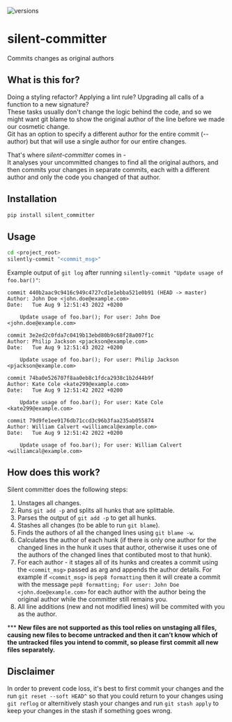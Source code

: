 ![versions](assets/pybadges.svg)

# silent-committer

Commits changes as original authors

## What is this for?
Doing a styling refactor? Applying a lint rule? Upgrading all calls of a function to a new signature?  
These tasks usually don't change the logic behind the code, and so we might want git blame to show the original author of the line before we made our cosmetic change.   
Git has an option to specify a different author for the entire commit (--author) but that will use a single author for our entire changes.

That's where *silent-committer* comes in -  
It analyses your uncommitted changes to find all the original authors, and then commits your changes in separate commits, each with a different author and only the code you changed of that author.

## Installation

```sh
pip install silent_committer
```

## Usage

```sh
cd <project_root>
silently-commit "<commit_msg>"
```

Example output of `git log` after running `silently-commit "Update usage of foo.bar()"`:
```git
commit 440b2aac9c9416c949c4727cd1e1ebba521e0b91 (HEAD -> master)
Author: John Doe <john.doe@example.com>
Date:   Tue Aug 9 12:51:43 2022 +0200

    Update usage of foo.bar(); For user: John Doe <john.doe@example.com>

commit 3e2ed2c0fda7c0419b13ebd80b9c68f28a007f1c
Author: Philip Jackson <pjackson@example.com>
Date:   Tue Aug 9 12:51:43 2022 +0200

    Update usage of foo.bar(); For user: Philip Jackson <pjackson@example.com>

commit 74ba0e526707f8aa0eb8c1fdca2938c1b2d44b9f
Author: Kate Cole <kate299@example.com>
Date:   Tue Aug 9 12:51:42 2022 +0200

    Update usage of foo.bar(); For user: Kate Cole <kate299@example.com>

commit 79d9fe1ee9176db71ccd3c96b3faa235ab055874
Author: William Calvert <williamcal@example.com>
Date:   Tue Aug 9 12:51:42 2022 +0200

    Update usage of foo.bar(); For user: William Calvert <williamcal@example.com>
```

## How does this work?

Silent committer does the following steps:

1. Unstages all changes.
2. Runs `git add -p` and splits all hunks that are splittable.
3. Parses the output of `git add -p` to get all hunks.
4. Stashes all changes (to be able to run `git blame`).
5. Finds the authors of all the changed lines using `git blame -w`.
6. Calculates the author of each hunk (if there is only one author for the changed lines in the hunk it uses that author,
otherwise it uses one of the authors of the changed lines that contibuted most to that hunk).
7. For each author - it stages all of its hunks and creates a commit using the `<commit_msg>` passed as arg and appends the author details.
For example if `<commit_msg>` is `pep8 formatting` then it will create a commit with the message `pep8 formatting; For user: John Doe <john.doe@example.com>`
for each author with the author being the original author while the committer still remains you.
8. All line additions (new and not modified lines) will be commited with you as the author.

*** **New files are not supported as this tool relies on unstaging all files, causing new files to become untracked and then it can’t know which of the untracked files you intend to commit, so please first commit all new files separately.**

## Disclaimer

In order to prevent code loss, it's best to first commit your changes and the run `git reset --soft HEAD^` so that you could return to your changes
using `git reflog` or alternitively stash your changes and run `git stash apply` to keep your changes in the stash if something goes wrong.
